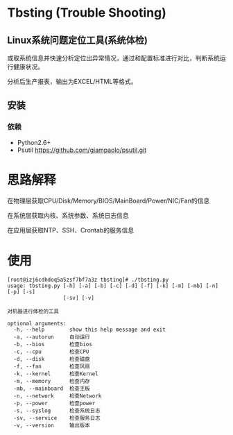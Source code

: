 # Tbsting (Trouble Shooting)

## Linux系统问题定位工具(系统体检)

或取系统信息并快速分析定位出异常情况，通过和配置标准进行对比，判断系统运行健康状况。

分析后生产报表，输出为EXCEL/HTML等格式。

## 安装 

### 依赖
- Python2.6+
- Psutil
https://github.com/giampaolo/psutil.git

# 思路解释  

在物理层获取CPU/Disk/Memory/BIOS/MainBoard/Power/NIC/Fan的信息

在系统层获取内核、系统参数、系统日志信息

在应用层获取NTP、SSH、Crontab的服务信息

# 使用
```
[root@izj6cdhdoq5a5zsf7bf7a3z tbsting]# ./tbsting.py
usage: tbsting.py [-h] [-a] [-b] [-c] [-d] [-f] [-k] [-m] [-mb] [-n] [-p] [-s]
                  [-sv] [-v]

对机器进行体检的工具

optional arguments:
  -h, --help        show this help message and exit
  -a, --autorun     自动运行
  -b, --bios        检查bios
  -c, --cpu         检查CPU
  -d, --disk        检查磁盘
  -f, --fan         检查风扇
  -k, --kernel      检查Kernel
  -m, --memory      检查内存
  -mb, --mainboard  检查主板
  -n, --network     检查Network
  -p, --power       检查power
  -s, --syslog      检查系统日志
  -sv, --service    检查服务日志
  -v, --version     输出版本
```
